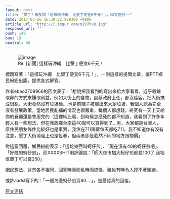 ```yaml
---
layout: post
title: "瘋了！網友問「這樣玩沖繩　比墾丁便宜6千元！」，回文居然⋯⋯"
date: 2017-07-26 16:39:22.929300 +0800
article_url: "http://i.imgur.com/mZV7hv8.jpg"
response_url: ""
push: 149
boo: 19
neutral: 60
---
```


<figure>
<img src="http://i.imgur.com/mZV7hv8.jpg" alt="image">
<figcaption>
Re: [新聞] 這樣玩沖繩　比墾丁便宜6千元！
</figcaption>
</figure>

標題寫著：「這樣玩沖繩　比墾丁便宜6千元！」，一則這樣的提問文章，讓PTT鄉民紛紛出籠，提供各式解答。

作者ebao2709966的回文表示：「想說把我看到的寫出來給大家看看，近乎殺雞取卵的方式來賺取利益，例如大街上的食物，說蔡政府上任，都沒陸客，把大街搞成很亂，大街竟然沒有垃圾桶....也是前陣子被爆出來大家垃圾，我個人認為完全沒有發展政策，當地居民亂捕的情況也很嚴重，每個人都想錢，終究有一天上天給你的眷顧還是會用完的（這裡純比喻，到時候怎麼死的都不知道，我看到了許多年輕人有一些想法，但在我故鄉台南這40就可以買得到了...另，大家都是台灣人，原住民朋友條件比較好也是事實，我住在711隔壁每天都吃711，我不知道你有沒有注意，墾丁大街地理上也是恆春，但兩者卻是截然不同的地方跟物價」

對這篇回覆，鄉民紛紛表示：「這坨東西叫蚵仔煎」、「現在沒有40的蚵仔煎吧」、「好醜的蚵仔煎」，而XXXXSHIT則評論說：「師大夜市加大蚵仔煎都要100了 我相信墾丁可以賣250」

網民想法、背景各不相同，回答時而紛亂時而搞怪，難免有時令人摸不著頭緒。

或許aadsl寫下的：「一個海邊蚵仔煎賣80....」，是最認真的回覆。

<a href = "https://www.ptt.cc/bbs/Gossiping/M.1501049105.A.E9D.html">原文連結</a>

